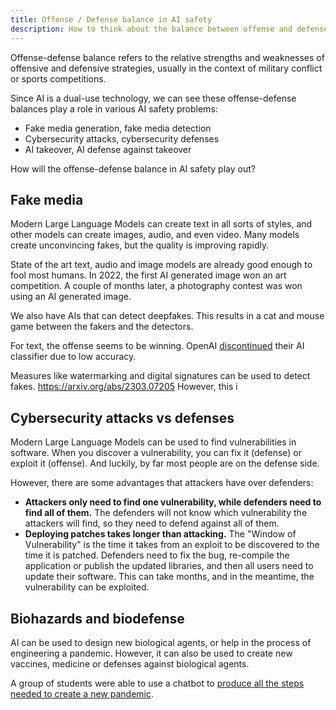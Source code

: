 ```yaml
---
title: Offense / Defense balance in AI safety
description: How to think about the balance between offense and defense in AI safety
---
```


Offense-defense balance refers to the relative strengths and weaknesses of offensive and defensive strategies, usually in the context of military conflict or sports competitions.

Since AI is a dual-use technology, we can see these offense-defense balances play a role in various AI safety problems:

- Fake media generation, fake media detection
- Cybersecurity attacks, cybersecurity defenses
- AI takeover, AI defense against takeover

How will the offense-defense balance in AI safety play out?

## Fake media

Modern Large Language Models can create text in all sorts of styles, and other models can create images, audio, and even video.
Many models create unconvincing fakes, but the quality is improving rapidly.

State of the art text, audio and image models are already good enough to fool most humans.
In 2022, the first AI generated image won an art competition.
A couple of months later, a photography contest was won using an AI generated image.

We also have AIs that can detect deepfakes.
This results in a cat and mouse game between the fakers and the detectors.

For text, the offense seems to be winning.
OpenAI [discontinued](https://news.ycombinator.com/item?id=36862850) their AI classifier due to low accuracy.

Measures like watermarking and digital signatures can be used to detect fakes. https://arxiv.org/abs/2303.07205
However, this i

## Cybersecurity attacks vs defenses

Modern Large Language Models can be used to find vulnerabilities in software.
When you discover a vulnerability, you can fix it (defense) or exploit it (offense).
And luckily, by far most people are on the defense side.

However, there are some advantages that attackers have over defenders:

- **Attackers only need to find one vulnerability, while defenders need to find all of them.** The defenders will not know which vulnerability the attackers will find, so they need to defend against all of them.
- **Deploying patches takes longer than attacking.** The "Window of Vulnerability" is the time it takes from an exploit to be discovered to the time it is patched. Defenders need to fix the bug, re-compile the application or publish the updated libraries, and then all users need to update their software. This can take months, and in the meantime, the vulnerability can be exploited.

## Biohazards and biodefense

AI can be used to design new biological agents, or help in the process of engineering a pandemic.
However, it can also be used to create new vaccines, medicine or defenses against biological agents.

A group of students were able to use a chatbot to [produce all the steps needed to create a new pandemic](https://arxiv.org/abs/2306.03809).
